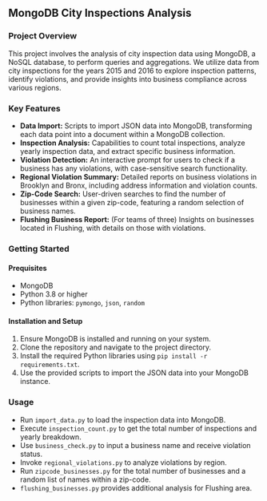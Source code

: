 ## MongoDB City Inspections Analysis

### Project Overview

This project involves the analysis of city inspection data using MongoDB, a NoSQL database, to perform queries and aggregations. We utilize data from city inspections for the years 2015 and 2016 to explore inspection patterns, identify violations, and provide insights into business compliance across various regions.

### Key Features

- **Data Import:** Scripts to import JSON data into MongoDB, transforming each data point into a document within a MongoDB collection.
- **Inspection Analysis:** Capabilities to count total inspections, analyze yearly inspection data, and extract specific business information.
- **Violation Detection:** An interactive prompt for users to check if a business has any violations, with case-sensitive search functionality.
- **Regional Violation Summary:** Detailed reports on business violations in Brooklyn and Bronx, including address information and violation counts.
- **Zip-Code Search:** User-driven searches to find the number of businesses within a given zip-code, featuring a random selection of business names.
- **Flushing Business Report:** (For teams of three) Insights on businesses located in Flushing, with details on those with violations.

### Getting Started

#### Prequisites

- MongoDB
- Python 3.8 or higher
- Python libraries: `pymongo`, `json`, `random`

#### Installation and Setup

1. Ensure MongoDB is installed and running on your system.
2. Clone the repository and navigate to the project directory.
3. Install the required Python libraries using `pip install -r requirements.txt`.
4. Use the provided scripts to import the JSON data into your MongoDB instance.

### Usage

- Run `import_data.py` to load the inspection data into MongoDB.
- Execute `inspection_count.py` to get the total number of inspections and yearly breakdown.
- Use `business_check.py` to input a business name and receive violation status.
- Invoke `regional_violations.py` to analyze violations by region.
- Run `zipcode_businesses.py` for the total number of businesses and a random list of names within a zip-code.
- `flushing_businesses.py` provides additional analysis for Flushing area.
